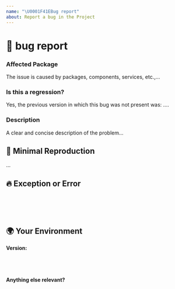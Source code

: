 ```yaml
---
name: "\U0001F41EBug report"
about: Report a bug in the Project
---
```

<!--🔅🔅🔅🔅🔅🔅🔅🔅🔅🔅🔅🔅🔅🔅🔅🔅🔅🔅🔅🔅🔅🔅🔅🔅🔅🔅🔅🔅🔅🔅🔅

Oh hi there! 😄

To expedite issue processing please search open and closed issues before submitting a new one.
Existing issues often contain information about workarounds, resolution, or progress updates.

🔅🔅🔅🔅🔅🔅🔅🔅🔅🔅🔅🔅🔅🔅🔅🔅🔅🔅🔅🔅🔅🔅🔅🔅🔅🔅🔅🔅🔅🔅🔅🔅🔅-->


# 🐞 bug report

### Affected Package
<!-- Can you pin-point one or more packages, components, services, etc., as the source of the bug? -->
<!-- ✍️edit: --> The issue is caused by packages, components, services, etc.,...


### Is this a regression?

<!-- Did this behavior use to work in the previous version? -->
<!-- ✍️--> Yes, the previous version in which this bug was not present was: ....


### Description

<!-- ✍️--> A clear and concise description of the problem...


## 🔬 Minimal Reproduction
<!--
Please create and share minimal reproduction of the issue.
-->
<!-- ✍️--> ...


## 🔥 Exception or Error
<pre><code>
<!-- If the issue is accompanied by an exception or an error, please share it below: -->
<!-- ✍️-->

</code></pre>


## 🌍  Your Environment

**Version:**
<pre><code>
<!-- ✍️-->

</code></pre>

**Anything else relevant?**
<!-- ✍️Is this a browser specific issue? If so, please specify the browser and version. -->

<!-- ✍️Do any of these matter: operating system, IDE, package manager, HTTP server, ...? If so, please mention it below. -->
